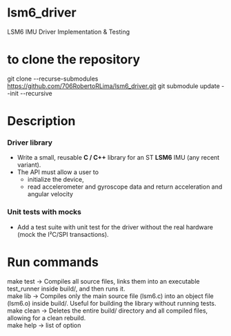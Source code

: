# lsm6_driver
LSM6 IMU Driver Implementation &amp; Testing  

# to clone the repository
git clone --recurse-submodules https://github.com/706RobertoRLima/lsm6_driver.git
git submodule update --init --recursive

# Description

### Driver library

- Write a small, reusable **C / C++** library for an ST **LSM6** IMU (any recent variant).
- The API must allow a user to
    - initialize the device,
    - read accelerometer and gyroscope data and return acceleration and angular velocity

### Unit tests with mocks

- Add a test suite with unit test for the driver without the real hardware (mock the I²C/SPI transactions).


# Run commands

make test  -> Compiles all source files, links them into an executable test_runner inside build/, and then runs it.<br/>
make lib   -> Compiles only the main source file (lsm6.c) into an object file (lsm6.o) inside build/. Useful for building the library without running tests.<br/>
make clean -> Deletes the entire build/ directory and all compiled files, allowing for a clean rebuild.<br/>
make help  -> list of option<br/>
